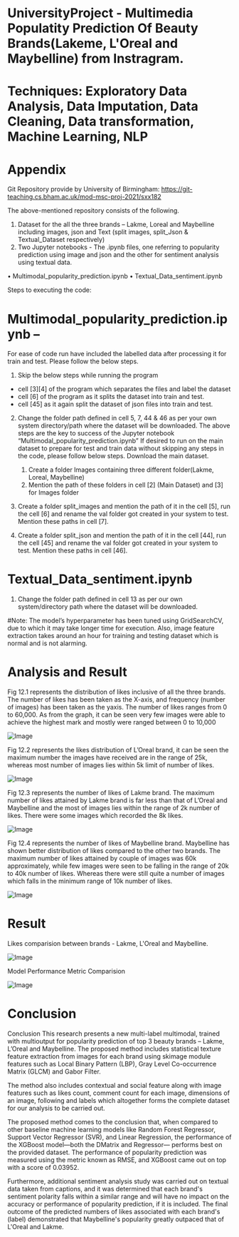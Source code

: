 # UniversityProject - Multimedia Populatity Prediction Of Beauty Brands(Lakeme, L'Oreal and Maybelline) from Instragram.

# Techniques: Exploratory Data Analysis, Data Imputation, Data Cleaning, Data transformation, Machine Learning, NLP

# Appendix

Git Repository provide by University of Birmingham:
https://git-teaching.cs.bham.ac.uk/mod-msc-proj-2021/sxx182

The above-mentioned repository consists of the following.
1) Dataset for the all the three brands – Lakme, Loreal and Maybelline including images, json and Text (split images, split_Json & Textual_Dataset respectively)
2) Two Jupyter notebooks - The .ipynb files, one referring to popularity prediction using image and json and the other for sentiment analysis using textual data.
   
• Multimodal_popularity_prediction.ipynb
• Textual_Data_sentiment.ipynb

Steps to executing the code:
# Multimodal_popularity_prediction.ipynb – 

For ease of code run have included the labelled data after processing it for train and test. Please follow the below steps.

1) Skip the below steps while running the program
- cell [3][4] of the program which separates the files and label the dataset
- cell [6] of the program as it splits the dataset into train and test.
- cell [45] as it again split the dataset of json files into train and test.

2) Change the folder path defined in cell 5, 7, 44 & 46 as per your own system directory/path where the dataset will be downloaded.
    The above steps are the key to success of the Jupyter notebook “Multimodal_popularity_prediction.ipynb”
    If desired to run on the main dataset to prepare for test and train data without skipping any steps in the code, please      follow below steps. Download the main dataset.

    1) Create a folder Images containing three different folder(Lakme, Loreal, Maybelline)
    2) Mention the path of these folders in cell [2] (Main Dataset) and [3] for Images folder
       
3) Create a folder split_images and mention the path of it in the cell [5], run the cell [6] and rename the val folder       got created in your system to test. Mention these paths in cell [7].
       
4) Create a folder split_json and mention the path of it in the cell [44], run the cell [45] and rename the val folder got created in your system to test. Mention these paths in cell [46].
   
# Textual_Data_sentiment.ipynb

1) Change the folder path defined in cell 13 as per our own system/directory path where the dataset will be downloaded.
   
#Note: The model’s hyperparameter has been tuned using GridSearchCV, due to which it may take longer time for execution. Also, image feature extraction takes around an hour for training and testing dataset which is normal and is not alarming.

# Analysis and Result

Fig 12.1 represents the distribution of likes inclusive of all the three brands. The number of likes has been taken as the X-axis, and frequency (number of images) has been taken as the yaxis. The number of likes ranges from 0 to 60,000. As from the graph, it can be seen very few images were able to achieve the highest mark and mostly were ranged between 0 to 10,000

![Image](https://github.com/SharozOfficial/UniversityProject/assets/158645890/68e4b664-9e57-4464-b6ae-ddc4a1b2d0b3)

Fig 12.2 represents the likes distribution of L’Oreal brand, it can be seen the maximum number the images have received are in the range of 25k, whereas most number of images lies within 5k limit of number of likes.

![Image](https://github.com/SharozOfficial/UniversityProject/assets/158645890/341e9a6a-f5e0-44d0-a06c-c0a109a0ae2f)

Fig 12.3 represents the number of likes of Lakme brand. The maximum number of likes attained by Lakme brand is far less than that of L’Oreal and Maybelline and the most of images lies within the range of 2k number of likes. There were some images which recorded the 8k likes.

![Image](https://github.com/SharozOfficial/UniversityProject/assets/158645890/26bfef5b-3372-4c04-b2fe-0681a7da31c5)

Fig 12.4 represents the number of likes of Maybelline brand. Maybelline has shown better distribution of likes compared to the other two brands. The maximum number of likes attained by couple of images was 60k approximately, while few images were seen to be falling in the range of 20k to 40k number of likes. Whereas there were still quite a number of images which falls in the minimum range of 10k number of likes.

![Image](https://github.com/SharozOfficial/UniversityProject/assets/158645890/75067c42-eb1f-476b-9333-793e008b2d4f)

# Result

Likes comparision between brands - Lakme, L'Oreal and Maybelline.

![Image](https://github.com/SharozOfficial/UniversityProject/assets/158645890/100e4dc5-71ed-49d3-a9db-bf8f5ca19103)

Model Performance Metric Comparision 

![Image](https://github.com/SharozOfficial/Project2/assets/158645890/05c07ed3-7eec-4397-98cf-55150f5bd75a)

# Conclusion
Conclusion
This research presents a new multi-label multimodal, trained with multioutput for popularity prediction of top 3 beauty brands – Lakme, L’Oreal and Maybelline. The proposed method includes statistical texture feature extraction from images for each brand using skimage module features such as Local Binary Pattern (LBP), Gray Level Co-occurrence Matrix (GLCM) and Gabor Filter. 

The method also includes contextual and social feature along with image features such as likes count, comment count for each image, dimensions of an image, following and labels which altogether forms the complete dataset for our analysis to be carried out. 

The proposed method comes to the conclusion that, when compared to other baseline machine learning models like Random Forest Regressor, Support Vector Regressor (SVR), and Linear Regression, the performance of the XGBoost model—both the DMatrix and Regressor— performs best on the provided dataset. The performance of popularity prediction was measured using the metric known as RMSE, and XGBoost came out on top with a score of 0.03952. 

Furthermore, additional sentiment analysis study was carried out on textual data taken from captions, and it was determined that each brand's sentiment polarity falls within a similar range and will have no impact on the accuracy or performance of popularity prediction, if it is included. The final outcome of the predicted numbers of likes associated with each brand's (label) demonstrated that Maybelline's popularity greatly outpaced that of L'Oreal and Lakme.

